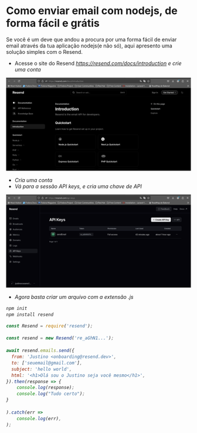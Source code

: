 # Como enviar email com nodejs, de forma fácil e grátis

Se você é um deve que andou a procura por uma forma fácil de enviar email através da tua aplicação nodejs(e não só), aqui apresento uma solução simples com o Resend.
- Acesse o site do Resend  <i> https://resend.com/docs/introduction <i> e crie uma conta

<img src="./img/stap1.png"></img>
- Cria uma conta
- Vá para a sessão API keys, e cria uma chave de API

<img src="./img/stap2.png"></img>

- Agora basta criar um arquivo com a extensão .js

```sh
npm init
npm install resend
```

```js
const Resend = require('resend');

const resend = new Resend('re_aGhN1...');

await resend.emails.send({
  from: 'Justino <onboarding@resend.dev>',
  to: ['seuemail@gmail.com'],
  subject: 'hello world',
  html: '<h1>Olá sou o Justino seja você mesmo</h1>',
}).then(response => {
    console.log(response);
    console.log("Tudo certo");
}
    
).catch(err =>
    console.log(err),
);
```
